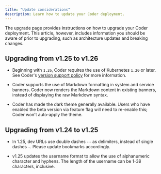 ```yaml
---
title: "Update considerations"
description: Learn how to update your Coder deployment.
---
```


The upgrade page provides instructions on how to upgrade your Coder deployment.
This article, however, includes information you should be aware of prior to
upgrading, such as architecture updates and breaking changes.

## Upgrading from v1.25 to v1.26

- Beginning with `1.26`, Coder requires the use of Kubernetes `1.20` or later.
  See Coder's [version support policy] for more information.

<!-- Turn off linting to avoid changing the link -->
<!-- markdownlint-disable MD044 -->

[version support policy]: ../kubernetes/index.md#supported-kubernetes-versions

- Coder supports the use of Markdown formatting in system and service banners.
  Coder now renders the Markdown content in existing banners, instead of
  displaying the raw Markdown syntax.

- Coder has made the dark theme generally available. Users who have enabled the
  beta version via feature flag will need to re-enable this; Coder won't
  auto-apply the theme.

## Upgrading from v1.24 to v1.25

- In 1.25, dev URLs use double dashes `--` as delimiters, instead of single
  dashes `-`. Please update bookmarks accordingly.

- v1.25 updates the username format to allow the use of alphanumeric character
  and hyphens. The length of the username can be 1-39 characters, inclusive.
